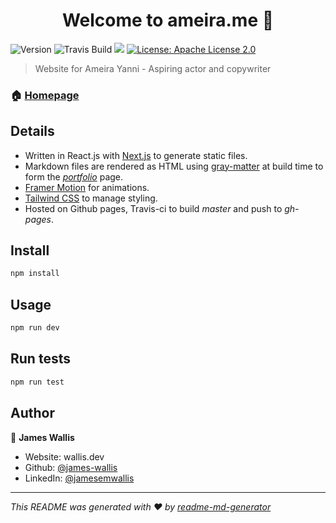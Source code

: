 <h1 align="center">Welcome to ameira.me 👋</h1>
<p>
  <img alt="Version" src="https://img.shields.io/badge/version-1.0.0-blue.svg?cacheSeconds=2592000" />
  <img alt="Travis Build" src="https://travis-ci.com/james-wallis/ameira.me.svg?token=DMsS4JoCUSe88oxSzNdL&branch=master" />
  <img src="https://codecov.io/gh/james-wallis/ameira.me/branch/master/graph/badge.svg?token=SBNUUIS30G" />
  <a href="#" target="_blank">
    <img alt="License: Apache License 2.0" src="https://img.shields.io/badge/License-Apache License 2.0-yellow.svg" />
  </a>
</p>

> Website for Ameira Yanni - Aspiring actor and copywriter

### 🏠 [Homepage](ameira.me)

## Details
* Written in React.js with [Next.js](https://nextjs.org/) to generate static files.
* Markdown files are rendered as HTML using [gray-matter](https://github.com/jonschlinkert/gray-matter) at build time to form the *[portfolio](ameira.me/portfolio)* page.
* [Framer Motion](https://www.framer.com/motion/) for animations.
* [Tailwind CSS](https://tailwindcss.com/) to manage styling.
* Hosted on Github pages, Travis-ci to build *master* and push to *gh-pages*.


## Install

```sh
npm install
```

## Usage

```sh
npm run dev
```

## Run tests

```sh
npm run test
```

## Author

👤 **James Wallis**

* Website: wallis.dev
* Github: [@james-wallis](https://github.com/james-wallis)
* LinkedIn: [@jamesemwallis](https://linkedin.com/in/jamesemwallis)

***
_This README was generated with ❤️ by [readme-md-generator](https://github.com/kefranabg/readme-md-generator)_

